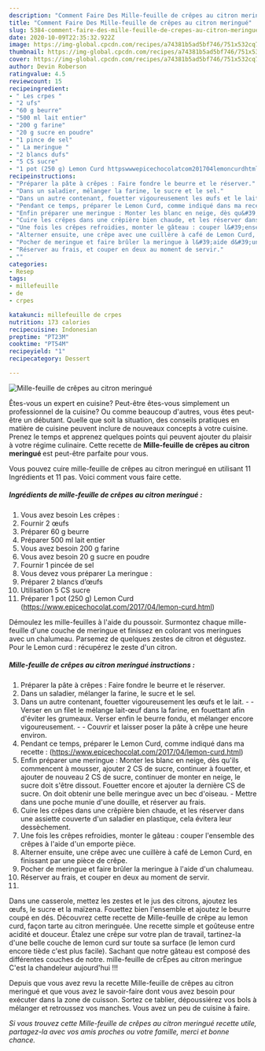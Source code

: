 ```yaml
---
description: "Comment Faire Des Mille-feuille de crêpes au citron meringué"
title: "Comment Faire Des Mille-feuille de crêpes au citron meringué"
slug: 5384-comment-faire-des-mille-feuille-de-crepes-au-citron-meringue
date: 2020-10-09T22:35:32.922Z
image: https://img-global.cpcdn.com/recipes/a74381b5ad5bf746/751x532cq70/mille-feuille-de-crepes-au-citron-meringue-photo-principale-de-la-recette.jpg
thumbnail: https://img-global.cpcdn.com/recipes/a74381b5ad5bf746/751x532cq70/mille-feuille-de-crepes-au-citron-meringue-photo-principale-de-la-recette.jpg
cover: https://img-global.cpcdn.com/recipes/a74381b5ad5bf746/751x532cq70/mille-feuille-de-crepes-au-citron-meringue-photo-principale-de-la-recette.jpg
author: Devin Roberson
ratingvalue: 4.5
reviewcount: 15
recipeingredient:
- " Les crpes "
- "2 ufs"
- "60 g beurre"
- "500 ml lait entier"
- "200 g farine"
- "20 g sucre en poudre"
- "1 pince de sel"
- " La meringue "
- "2 blancs dufs"
- "5 CS sucre"
- "1 pot (250 g) Lemon Curd httpswwwepicechocolatcom201704lemoncurdhtml"
recipeinstructions:
- "Préparer la pâte à crêpes : Faire fondre le beurre et le réserver."
- "Dans un saladier, mélanger la farine, le sucre et le sel."
- "Dans un autre contenant, fouetter vigoureusement les œufs et le lait.  Verser en un filet le mélange lait-œuf dans la farine, en fouettant afin d&#39;éviter les grumeaux. Verser enfin le beurre fondu, et mélanger encore vigoureusement.  Couvrir et laisser poser la pâte à crêpe une heure environ."
- "Pendant ce temps, préparer le Lemon Curd, comme indiqué dans ma recette : (https://www.epicechocolat.com/2017/04/lemon-curd.html)"
- "Enfin préparer une meringue : Monter les blanc en neige, dès qu&#39;ils commencent à mousser, ajouter 2 CS de sucre, continuer à fouetter, et ajouter de nouveau 2 CS de sucre, continuer de monter en neige, le sucre doit s&#39;être dissout. Fouetter encore et ajouter la dernière CS de sucre. On doit obtenir une belle meringue avec un bec d&#39;oiseau. Mettre dans une poche munie d&#39;une douille, et réserver au frais."
- "Cuire les crêpes dans une crêpière bien chaude, et les réserver dans une assiette couverte d&#39;un saladier en plastique, cela évitera leur dessèchement."
- "Une fois les crêpes refroidies, monter le gâteau : couper l&#39;ensemble des crêpes à l&#39;aide d&#39;un emporte pièce."
- "Alterner ensuite, une crêpe avec une cuillère à café de Lemon Curd, en finissant par une pièce de crêpe."
- "Pocher de meringue et faire brûler la meringue à l&#39;aide d&#39;un chalumeau."
- "Réserver au frais, et couper en deux au moment de servir."
- ""
categories:
- Resep
tags:
- millefeuille
- de
- crpes

katakunci: millefeuille de crpes 
nutrition: 173 calories
recipecuisine: Indonesian
preptime: "PT23M"
cooktime: "PT54M"
recipeyield: "1"
recipecategory: Dessert

---
```



![Mille-feuille de crêpes au citron meringué](https://img-global.cpcdn.com/recipes/a74381b5ad5bf746/751x532cq70/mille-feuille-de-crepes-au-citron-meringue-photo-principale-de-la-recette.jpg)

Êtes-vous un expert en cuisine? Peut-être êtes-vous simplement un professionnel de la cuisine? Ou comme beaucoup d'autres, vous êtes peut-être un débutant. Quelle que soit la situation, des conseils pratiques en matière de cuisine peuvent inclure de nouveaux concepts à votre cuisine. Prenez le temps et apprenez quelques points qui peuvent ajouter du plaisir à votre régime culinaire. Cette recette de <strong> Mille-feuille de crêpes au citron meringué </strong> est peut-être parfaite pour vous.

<!--inarticleads1-->

Vous pouvez cuire mille-feuille de crêpes au citron meringué en utilisant 11 Ingrédients et 11 pas. Voici comment vous faire cette.

##### Ingrédients de mille-feuille de crêpes au citron meringué :

1. Vous avez besoin  Les crêpes :
1. Fournir 2 œufs
1. Préparer 60 g beurre
1. Préparer 500 ml lait entier
1. Vous avez besoin 200 g farine
1. Vous avez besoin 20 g sucre en poudre
1. Fournir 1 pincée de sel
1. Vous devez vous préparer  La meringue :
1. Préparer 2 blancs d’œufs
1. Utilisation 5 CS sucre
1. Préparer 1 pot (250 g) Lemon Curd (https://www.epicechocolat.com/2017/04/lemon-curd.html)


Démoulez les mille-feuilles à l&#39;aide du poussoir. Surmontez chaque mille-feuille d&#39;une couche de meringue et finissez en colorant vos meringues avec un chalumeau. Parsemez de quelques zestes de citron et dégustez. Pour le Lemon curd : récupérez le zeste d&#39;un citron. 

<!--inarticleads2-->

##### Mille-feuille de crêpes au citron meringué instructions :

1. Préparer la pâte à crêpes : Faire fondre le beurre et le réserver.
1. Dans un saladier, mélanger la farine, le sucre et le sel.
1. Dans un autre contenant, fouetter vigoureusement les œufs et le lait. -  - Verser en un filet le mélange lait-œuf dans la farine, en fouettant afin d&#39;éviter les grumeaux. Verser enfin le beurre fondu, et mélanger encore vigoureusement. -  - Couvrir et laisser poser la pâte à crêpe une heure environ.
1. Pendant ce temps, préparer le Lemon Curd, comme indiqué dans ma recette : (https://www.epicechocolat.com/2017/04/lemon-curd.html)
1. Enfin préparer une meringue : Monter les blanc en neige, dès qu&#39;ils commencent à mousser, ajouter 2 CS de sucre, continuer à fouetter, et ajouter de nouveau 2 CS de sucre, continuer de monter en neige, le sucre doit s&#39;être dissout. Fouetter encore et ajouter la dernière CS de sucre. On doit obtenir une belle meringue avec un bec d&#39;oiseau. - Mettre dans une poche munie d&#39;une douille, et réserver au frais.
1. Cuire les crêpes dans une crêpière bien chaude, et les réserver dans une assiette couverte d&#39;un saladier en plastique, cela évitera leur dessèchement.
1. Une fois les crêpes refroidies, monter le gâteau : couper l&#39;ensemble des crêpes à l&#39;aide d&#39;un emporte pièce.
1. Alterner ensuite, une crêpe avec une cuillère à café de Lemon Curd, en finissant par une pièce de crêpe.
1. Pocher de meringue et faire brûler la meringue à l&#39;aide d&#39;un chalumeau.
1. Réserver au frais, et couper en deux au moment de servir.
1. 


Dans une casserole, mettez les zestes et le jus des citrons, ajoutez les œufs, le sucre et la maïzena. Fouettez bien l&#39;ensemble et ajoutez le beurre coupé en dés. Découvrez cette recette de Mille-feuille de crêpe au lemon curd, façon tarte au citron meringuée. Une recette simple et goûteuse entre acidité et douceur. Étalez une crêpe sur votre plan de travail, tartinez-la d&#39;une belle couche de lemon curd sur toute sa surface (le lemon curd encore tiède c&#39;est plus facile). Sachant que notre gâteau est composé des différentes couches de notre. mille-feuille de crÊpes au citron meringue C&#39;est la chandeleur aujourd&#39;hui !!! 

<!--inarticleads1-->

<p>
Depuis que vous avez revu la recette Mille-feuille de crêpes au citron meringué et que vous avez le savoir-faire dont vous avez besoin pour exécuter dans la zone de cuisson. Sortez ce tablier, dépoussiérez vos bols à mélanger et retroussez vos manches. Vous avez un peu de cuisine à faire.
</p>

<p>
<i>Si vous trouvez cette Mille-feuille de crêpes au citron meringué recette utile, partagez-la avec vos amis proches ou votre famille, merci et bonne chance.</i>
</p>
